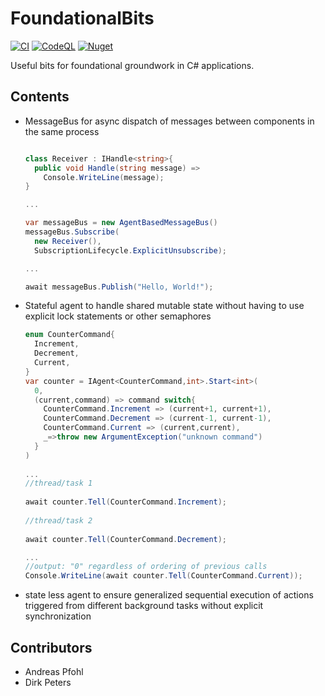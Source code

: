 # FoundationalBits

[![CI](https://github.com/bridgefield/FoundationalBits/actions/workflows/ci.yml/badge.svg)](https://github.com/bridgefield/FoundationalBits/actions/workflows/ci.yml) [![CodeQL](https://github.com/bridgefield/FoundationalBits/actions/workflows/codeql-analysis.yml/badge.svg)](https://github.com/bridgefield/FoundationalBits/actions/workflows/codeql-analysis.yml) [![Nuget](https://img.shields.io/nuget/v/bridgefield.FoundationalBits)](https://www.nuget.org/packages/bridgefield.FoundationalBits/)

Useful bits for foundational groundwork in C# applications.

## Contents

- MessageBus for async dispatch of messages between components in the same
  process
  ```csharp 
  
  class Receiver : IHandle<string>{
    public void Handle(string message) =>
      Console.WriteLine(message);
  }
  
  ...
  
  var messageBus = new AgentBasedMessageBus()
  messageBus.Subscribe(
    new Receiver(),
    SubscriptionLifecycle.ExplicitUnsubscribe);
  
  ...
  
  await messageBus.Publish("Hello, World!");
  
  ```
- Stateful agent to handle shared mutable state without having to use explicit
  lock statements or other semaphores
  ```csharp
  enum CounterCommand{
    Increment,
    Decrement,
    Current,
  }
  var counter = IAgent<CounterCommand,int>.Start<int>(
    0,
    (current,command) => command switch{
      CounterCommand.Increment => (current+1, current+1),
      CounterCommand.Decrement => (current-1, current-1),
      CounterCommand.Current => (current,current),
      _=>throw new ArgumentException("unknown command")
    }
  )
    
  ... 
  //thread/task 1
    
  await counter.Tell(CounterCommand.Increment);
    
  //thread/task 2
    
  await counter.Tell(CounterCommand.Decrement);
  
  ...
  //output: "0" regardless of ordering of previous calls
  Console.WriteLine(await counter.Tell(CounterCommand.Current));
  ```
- state less agent to ensure generalized sequential execution of actions
  triggered from different background tasks without explicit synchronization

## Contributors

- Andreas Pfohl
- Dirk Peters
